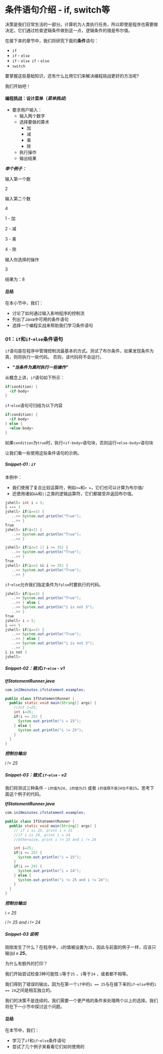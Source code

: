 # 条件语句介绍 - if, switch等

决策是我们日常生活的一部分。计算机为人类执行任务，所以即使是程序也需要做决定。它们通过检查逻辑条件做到这一点，逻辑条件的值是布尔值。

在接下来的章节中，我们将研究下面的**条件**语句：

- `if`
- `if` - `else`
- `if` - `else if` - `else`
- `switch`

要掌握这些基础知识，还有什么比用它们来解决编程挑战更好的方法呢?

我们开始吧！

#### 编程挑战：设计菜单（*菜单挑战*）

- 要求用户输入：
  - 输入两个数字
  - 选择要做的算术
    - 加
    - 减
    - 乘
    - 除
  - 执行操作
  - 输出结果

***举个例子：***

输入第一个数

2

输入第二个数

4

1 - 加

2 - 减

3 - 乘

4 - 除

输入你选择的操作

3

结果为：8

#### 总结

在本小节中，我们：

- 讨论了如何通过输入影响程序的控制流
- 列出了Java中可用的条件语句
- 选择一个编程实战来帮助我们学习条件语句

### 01：`if`和`if`-`else`条件语句

`if`语句是在程序中管理控制流最基本的方式。测试了布尔条件，如果发现条件为真，则将执行一些代码。 否则，该代码将不会运行。

- ***“当条件为真时执行一些操作”***

从概念上讲，`if`语句如下所示：

```java
if(condition) {
  <if-body>
}
```

`if`-`else`语句可归结为以下内容

```java
if(condition) {
  <if-body>
} else {
  <else-body>
}
```

如果`condition`为`true`时，执行`<if-body>`语句块，否则运行`<else-body>`语句块

让我们看一些使用这些条件语句的示例。

##### Snippet-01 : `if`

本例中：

- 我们使用了复合比较运算符，例如`<=`和`> =`，它们也可以计算为布尔值/
- 还使用诸如`&&`和`||`之类的逻辑运算符，它们都接受并返回布尔值。

```java
jshell> int i = 3;
i ==> 3
jshell> if(i==3) {
   ..>> System.out.println("True");
   ..>> }
True
jshell> if(i<2) {
   ..>> System.out.println("True");
   ..>> }

jshell> if(i<=3 || i >= 35) {
   ..>> System.out.println("True");
   ..>> }
True
jshell> if(i<=3 && i >= 35) {
   ..>> System.out.println("True");
   ..>> }
```

`if`-`else`允许我们指定条件为`false`时要执行的代码。

```java
jshell> if(i==3) {
   ..>> System.out.println("True");
   ..>> } else {
   ..>> System.out.println("i is not 3");
   ..>> }
True
jshell> i = 5;
i ==> 5
jshell> if(i==3) {
   ..>> System.out.println("True");
   ..>> } else {
   ..>> System.out.println("i is not 3");
   ..>> }
i is not 3
jshell>
```

##### Snippet-02：链式`if`-`else` - v1

***IfStatementRunner.java***

```java
com.in28minutes.ifstatement.examples;

public class IfStatementRunner {
  public static void main(String[] args) {
    //int i=25;
    int i=26;
    if(i == 25) {
      System.out.println("i = 25");
    } else {		
      System.out.println("i != 25");
    }
  }
}
```

***控制台输出***

*i != 25*

##### Snippet-03：链式 `if`-`else` - v2

我们将测试三种条件 - `i的值为24`，`i的值为25` 或者 `i的值既不是24也不是25`。思考下面这个例子的代码。

***IfStatementRunner.java***

```java
com.in28minutes.ifstatement.examples;

public class IfStatementRunner {
  public static void main(String[] args) {
    // if i is 25, print i = 25
    //if i is 24, print i = 24
    //otherwise, print i != 25 and i != 24

    int i=25;
    if(i == 25) {
      System.out.println("i = 25");
    }
    if(i == 24) {
      System.out.println("i = 24"); 
    } else {			
      System.out.println("i != 25 and i != 24");
    }
  }
}
```

***控制台输出***

*i = 25*

*i != 25 and i != 24*

##### Snippet-03 说明

刚刚发生了什么？在程序中，`i`的值被设置为`25`，因此与前面的例子一样，应该只输出***i = 25***。

为什么有额外的打印？

我们开始尝试检查3种可能性:`i`等于`25` ，`i`等于`24` ，或者都不相等。

我们得到了错误的输出，因为在第一个`if`中的`i == 25`与在接下来的`if`-`else`中的`i == 24`之间是相互独立的。

我们的决策不是连续的。我们需要一个更严格的条件来处理两个以上的选择。我们将在下一小节中探讨这个问题。

#### 总结

在本节中，我们：

- 学习了`if`和`if`-`else`条件语句
- 尝试了几个例子来看看它们如何使用的

